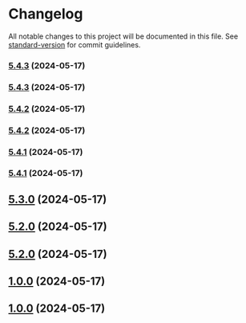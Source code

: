# Changelog

All notable changes to this project will be documented in this file. See [standard-version](https://github.com/conventional-changelog/standard-version) for commit guidelines.

### [5.4.3](https://github.com/quinnpertuit/panel-test/compare/@template/basic@5.4.3...@template/basic@5.4.3) (2024-05-17)

### [5.4.3](https://github.com/quinnpertuit/panel-test/compare/@template/basic@5.4.2...@template/basic@5.4.3) (2024-05-17)

### [5.4.2](https://github.com/quinnpertuit/panel-test/compare/@template/basic@5.4.2...@template/basic@5.4.2) (2024-05-17)

### [5.4.2](https://github.com/quinnpertuit/panel-test/compare/@template/basic@5.4.1...@template/basic@5.4.2) (2024-05-17)

### [5.4.1](https://github.com/quinnpertuit/panel-test/compare/@template/basic@5.4.1...@template/basic@5.4.1) (2024-05-17)

### [5.4.1](https://github.com/quinnpertuit/panel-test/compare/@template/basic@5.3.0...@template/basic@5.4.1) (2024-05-17)

## [5.3.0](https://github.com/quinnpertuit/panel-test/compare/@template/basic@5.2.0...@template/basic@5.3.0) (2024-05-17)

## [5.2.0](https://github.com/quinnpertuit/panel-test/compare/@template/basic@5.2.0...@template/basic@5.2.0) (2024-05-17)

## [5.2.0](https://github.com/quinnpertuit/panel-test/compare/@template/basic@1.0.0...@template/basic@5.2.0) (2024-05-17)

## [1.0.0](https://github.com/quinnpertuit/panel-test/compare/@template/basic@1.0.0...@template/basic@1.0.0) (2024-05-17)

## [1.0.0](https://github.com/quinnpertuit/panel-test/compare/@template/basic@4.0.0...@template/basic@1.0.0) (2024-05-17)
